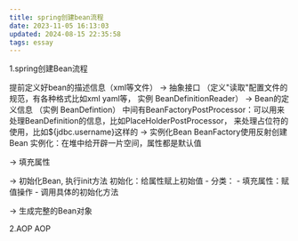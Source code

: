 ```yaml
---
title: spring创建bean流程
date: 2023-11-05 16:13:03
updated: 2024-08-15 22:35:58
tags: essay
---
```


1.spring创建Bean流程

提前定义好bean的描述信息（xml等文件）
-> 抽象接口 （定义"读取"配置文件的规范，有各种格式比如xml yaml等， 实例 BeanDefinitionReader）
-> Bean的定义信息 （实例 BeanDefintion）
   中间有BeanFactoryPostProcessor：可以用来处理BeanDefinition的信息，比如PlaceHolderPostProcessor，
   来处理占位符的使用，比如${jdbc.username}这样的
-> 实例化Bean
    BeanFactory使用反射创建Bean
    实例化：在堆中给开辟一片空间，属性都是默认值

-> 填充属性


-> 初始化Bean, 执行init方法
    初始化：给属性赋上初始值
    - 分类：
          - 填充属性：赋值操作
          - 调用具体的初始化方法

-> 生成完整的Bean对象


2.AOP
AOP
